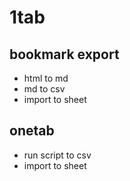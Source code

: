 # 1tab

## bookmark export 
 
 - html to md
 - md to csv
 - import to sheet

## onetab

 - run script to csv
 - import to sheet
